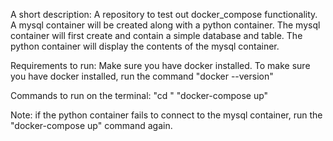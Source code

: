 A short description: 
A repository to test out docker_compose functionality. 
A mysql container will be created along with a python container. 
The mysql container will first create and contain a simple database and table. 
The python container will display the contents of the mysql container.


Requirements to run:
Make sure you have docker installed. 
To make sure you have docker installed, run the command "docker --version" 

Commands to run on the terminal:
"cd <directory where the content is>"
"docker-compose up" 

Note: if the python container fails to connect to the mysql container, run the "docker-compose up" command again. 
